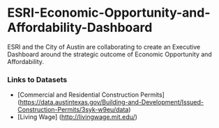 # ESRI-Economic-Opportunity-and-Affordability-Dashboard

ESRI and the City of Austin are collaborating to create an Executive Dashboard around the strategic outcome of Economic Opportunity and Affordability.


### Links to Datasets
- [Commercial and Residential Construction Permits] (https://data.austintexas.gov/Building-and-Development/Issued-Construction-Permits/3syk-w9eu/data)
- [Living Wage] (http://livingwage.mit.edu/)
